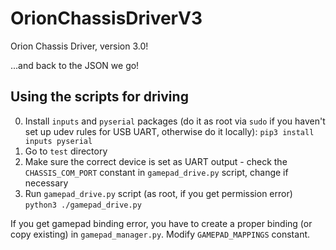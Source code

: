 # OrionChassisDriverV3

Orion Chassis Driver, version 3.0!

...and back to the JSON we go!

## Using the scripts for driving

0) Install `inputs` and `pyserial` packages (do it as root via `sudo` if you haven't set up udev rules for USB UART, otherwise do it locally):
    ```pip3 install inputs pyserial```
1) Go to `test` directory
2) Make sure the correct device is set as UART output - check the `CHASSIS_COM_PORT` constant in `gamepad_drive.py` script, change if necessary
3) Run `gamepad_drive.py` script (as root, if you get permission error)
    ```python3 ./gamepad_drive.py```

If you get gamepad binding error, you have to create a proper binding (or copy existing) in `gamepad_manager.py`. Modify `GAMEPAD_MAPPINGS` constant.
